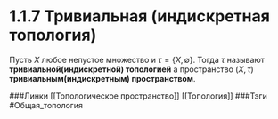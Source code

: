 # 1.1.7 Тривиальная (индискретная топология)
Пусть $X$ любое непустое множество и $\tau=\{X,\emptyset\}$. Тогда $\tau$ называют **тривиальной(индискретной) топологией** а пространство $(X,\tau)$ **тривиальным(индискретным) пространством**.

###Линки [[Топологическое пространство]] [[Топология]]
###Тэги 
 #Общая_топология